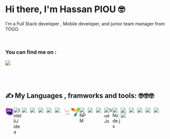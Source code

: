 # Hi there, I'm Hassan PIOU 🤓

<p align="left">I'm a Full Stack developer , Mobile developer, and junior team manager  from TOGO.</p>

<br />


### You can find me on :

<a href="https://www.linkedin.com/in/hassan-piou-a16436180/" target="_blank"><img src="https://img.icons8.com/color/48/000000/linkedin-2--v2.png"/><a/>
 
<br />
<br />

#### <h2 align="">✍ My Languages , framworks and tools: 🤓🤓🤓</h2> 

<img  align="left" width="26px" src="https://github.com/HassanPIOU/HassanPIOU/blob/main/images/phpstorm.png"/>
<img align="left" alt="IntelliJ idea" width="26px" src="https://img.icons8.com/color/48/000000/intellij-idea.png"/>


<img align="left" width="26px" src="https://img.icons8.com/color/48/000000/html-5.png"/>
<img align="left" width="26px" src="https://img.icons8.com/color/48/000000/css3.png"/>
<img align="left" width="26px" src="https://img.icons8.com/color/48/000000/bootstrap.png"/>
<img align="left" width="26px" src="https://img.icons8.com/color/48/000000/sass-avatar.png"/>

<img  align="left" width="26px" src="https://img.icons8.com/dusk/64/000000/php-logo.png"/>
<img  align="left" width="26px" src="https://github.com/HassanPIOU/HassanPIOU/blob/main/images/laravel.png"/>
<img  align="left" width="26px" src="https://github.com/HassanPIOU/HassanPIOU/blob/main/images/yii2.png"/>

<img align="left" alt="NPM" width="26px" src="https://img.icons8.com/color/48/000000/npm.png"/>
<img align="left" width="26px" src="https://img.icons8.com/color/48/000000/javascript.png"/>
<img align="left" width="26px" src="https://img.icons8.com/color/48/000000/react-native.png"/>
<img align="left" alt="Vue Js" width="26px" src="https://img.icons8.com/color/48/000000/vue-js.png"/>


<img align="left" alt="Node.js" width="26px" src="https://img.icons8.com/color/48/000000/nodejs.png" />
<img align="left" width="26px" src="https://img.icons8.com/color/48/000000/sql.png"/>
<img align="left" width="26px" src="https://img.icons8.com/color/48/000000/google-firebase-console.png"/>
<img align="left" width="26px" src="https://img.icons8.com/color/48/000000/mongodb.png"/>
<img align="left" width="26px" src="https://img.icons8.com/color/48/000000/git.png"/>
<img  align="left" width="26px" src="https://img.icons8.com/color/48/000000/github-2.png"/>
<img align="left" width="26px" src="https://img.icons8.com/color/48/000000/amazon-web-services.png"/>






